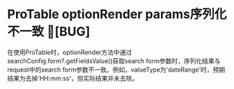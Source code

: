 # ProTable optionRender params序列化不一致 🐛[BUG]

在使用ProTable时，optionRender方法中通过searchConfig.form?.getFieldsValue()获取search form参数时，序列化结果与request中的search form参数不一致。例如，valueType为'dateRange'时，预期结果为去掉'HH:mm:ss'，但实际结果并未去除。
